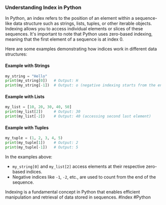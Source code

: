 ### Understanding Index in Python

In Python, an index refers to the position of an element within a sequence-like data structure such as strings, lists, tuples, or other iterable objects. Indexing allows you to access individual elements or slices of these sequences. It's important to note that Python uses zero-based indexing, meaning that the first element of a sequence is at index 0.

Here are some examples demonstrating how indices work in different data structures:

#### Example with Strings
```python
my_string = "Hello"
print(my_string[0])   # Output: H
print(my_string[-1])  # Output: o (negative indexing starts from the end)
```

#### Example with Lists
```python
my_list = [10, 20, 30, 40, 50]
print(my_list[2])     # Output: 30
print(my_list[-2])    # Output: 40 (accessing second last element)
```

#### Example with Tuples
```python
my_tuple = (1, 2, 3, 4, 5)
print(my_tuple[1])    # Output: 2
print(my_tuple[-1])   # Output: 5
```

In the examples above:
- `my_string[0]` and `my_list[2]` access elements at their respective zero-based indices.
- Negative indices like `-1`, `-2`, etc., are used to count from the end of the sequence.

Indexing is a fundamental concept in Python that enables efficient manipulation and retrieval of data stored in sequences. #Index #Python